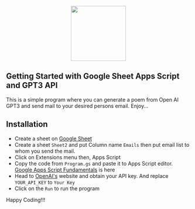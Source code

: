 <p align="center"><a href="https://www.linkedin.com/in/md-delwar-hossain-a46117139/" target="_blank" ><img src="https://github.com/DelwarSumon/fs13-CSS-SASS/blob/main/logo.png?raw=true" style="width:150px; height:auto;"></a></p>

## Getting Started with Google Sheet Apps Script and GPT3 API
This is a simple program where you can generate a poem from Open AI GPT3 and send mail to your desired persons email. Enjoy...

## Installation
- Create a sheet on [Google Sheet](https://docs.google.com/spreadsheets/)
- Create a sheet `Sheet2` and put Column name `Emails` then put email list to whom you send the mail.
- Click on Extensions menu then, Apps Script
- Copy the code from `Program.gs` and paste it to Apps Script editor. [Google Apps Script Fundamentals](https://developers.google.com/apps-script/samples/fundamentals-codelabs) is here
- Head to [OpenAI's](https://openai.com/api/) website and obtain your API key. And replace `YOUR_API_KEY` to `Your Key`
- Click on the `Run` to run the program


Happy Coding!!!
